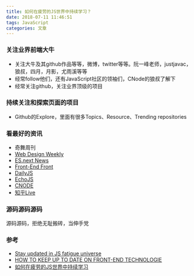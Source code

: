 ```yaml
---
title: 如何在疲劳的JS世界中持续学习？
date: 2018-07-11 11:46:51
tags: JavaScript
categories: 文章
---
```



### 关注业界前端大牛

- 关注大牛及其github作品等等，微博，twitter等等。阮一峰老师，justjavac，狼叔，四月，月影，尤雨溪等等
- 经常follow他们，还有JavaScript社区的领袖们，CNode的狼叔了解下
- 经常关注github，关注业界顶级的项目

### 持续关注和探索页面的项目

- Github的Explore，里面有很多Topics、Resource、Trending repositories

### 看最好的资讯

- 奇舞周刊
- [Web Design Weekly](web-design-weekly.com)
- [ES.next News](esnextnews.com)
- [Front-End Front](frontendfront.com)
- [DailyJS](medium.com/dailyjs)
- [EchoJS](www.echojs.com)
- [CNODE](https://cnodejs.org/)
- [知乎Live](https://www.zhihu.com/)

### 源码源码源码

源码源码，拒绝无耻搬砖，当伸手党


### 参考

- [Stay updated in JS fatigue universe](https://medium.com/@alonronin/stay-updated-in-js-fatigue-universe-3bf5c0d671a4)
- [HOW TO KEEP UP TO DATE ON  FRONT-END TECHNOLOGIE](https://uptodate.frontendrescue.org/)
- [如何在疲劳的JS世界中持续学习](https://zhuanlan.zhihu.com/p/36339128)




